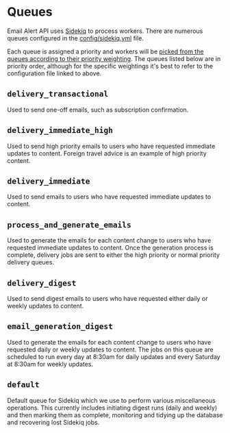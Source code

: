 # Queues

Email Alert API uses [Sidekiq] to process workers. There are numerous queues configured in the [config/sidekiq.yml] file.

Each queue is assigned a priority and workers will be [picked from the queues according to their priority weighting](queue-priority). The queues listed below are in priority order, although for the specific weightings it's best to refer to the configuration file linked to above.

[Sidekiq]: https://sidekiq.org/
[config/sidekiq.yml]: https://github.com/alphagov/email-alert-api/blob/master/config/sidekiq.yml
[queue-priority]: https://github.com/mperham/sidekiq/wiki/Advanced-Options#queues

## `delivery_transactional`

Used to send one-off emails, such as subscription confirmation.

## `delivery_immediate_high`

Used to send high priority emails to users who have requested immediate updates to content. Foreign travel advice is an example of high priority content.

## `delivery_immediate`

Used to send emails to users who have requested immediate updates to content.

## `process_and_generate_emails`

Used to generate the emails for each content change to users who have requested immediate updates to content. Once the generation process is complete, delivery jobs are sent to either the high priority or normal priority delivery queues.

## `delivery_digest`

Used to send digest emails to users who have requested either daily or weekly updates to content.

## `email_generation_digest`

Used to generate the emails for each content change to users who have requested daily or weekly updates to content. The jobs on this queue are scheduled to run every day at 8:30am for daily updates and every Saturday at 8:30am for weekly updates.

## `default`

Default queue for Sidekiq which we use to perform various miscellaneous operations. This currently includes initiating digest runs (daily and weekly) and then marking them as complete, monitoring and tidying up the database and recovering lost Sidekiq jobs.

[analytics]: analytics.md
